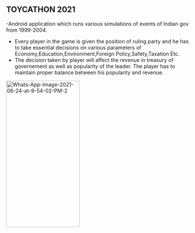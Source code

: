 ## TOYCATHON 2021 

-Android application which runs various simulations of events of Indian gov from 1999-2004. 
- Every player in the game is given the position of ruling party and he has to take essential decisions on various parameters of Economy,Education,Environment,Foreign Policy,Safety,Taxation Etc. <br>
- The decision taken by player will affect the revenue in treasury of governement as well as popularity of the leader. The player has to maintain proper balance between his popularity and revenue.

<p align="center">
  
  <a href="https://ibb.co/5TtsnHC"><img src="https://i.ibb.co/CBNVMG4/Whats-App-Image-2021-06-24-at-9-54-02-PM-2.jpg" alt="Whats-App-Image-2021-06-24-at-9-54-02-PM-2" border="0" height="400px" width="200px"></a> <br>
   
  
</p>


